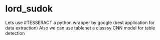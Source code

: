 # lord_sudok

Lets use #TESSERACT a python wrapper by google (best application for data extraction)
Also we can use tablenet a classsy CNN model for table detection
